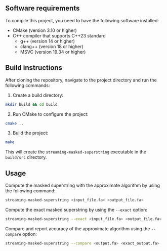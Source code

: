 ## Software requirements

To compile this project, you need to have the following software installed:
- CMake (version 3.10 or higher)
- C++ compiler that supports C++23 standard
  - g++ (version 14 or higher)
  - clang++ (version 18 or higher)
  - MSVC (version 19.34 or higher)

## Build instructions

After cloning the repository, navigate to the project directory and run the following commands:

1. Create a build directory:
```bash
mkdir build && cd build
```
2. Run CMake to configure the project:
```bash
cmake ..
```
3. Build the project:
```bash
make
```

This will create the `streaming-masked-superstring` executable in the
`build/src` directory.

## Usage

Compute the masked superstring with the approximate algorithm by using the
following command:
```bash
streaming-masked-superstring <input_file.fa> <output_file.fa>
```

Compute the exact masked superstring by using the `--exact` option:
```bash
streaming-masked-superstring --exact <input_file.fa> <output_file.fa>
```

Compare and report accuracy of the approximate algorithm using the `--compare`
option:
```bash
streaming-masked-superstring --compare <output.fa> <exact_output.fa>
```
